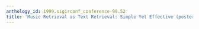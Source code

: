 ```yaml
---
anthology_id: 1999.sigirconf_conference-99.52
title: 'Music Retrieval as Text Retrieval: Simple Yet Effective (poster abstract)'
---
```

